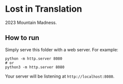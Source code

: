 # Lost in Translation

2023 Mountain Madness.

## How to run

Simply serve this folder with a web server. For example:

```
python -m http.server 8080
# or
python3 -m http.server 8080
```

Your server will be listening at `http://localhost:8080`.
